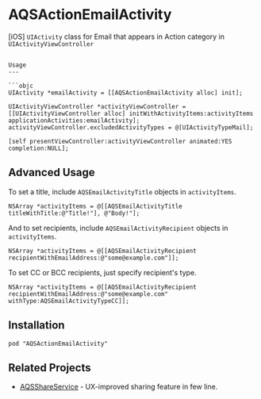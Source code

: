 AQSActionEmailActivity
======================

[iOS] `UIActivity` class for Email that appears in Action category in `UIActivityViewController`

```

Usage
---

```objc
UIActivity *emailActivity = [[AQSActionEmailActivity alloc] init];

UIActivityViewController *activityViewController = [[UIActivityViewController alloc] initWithActivityItems:activityItems applicationActivities:emailActivity];
activityViewController.excludedActivityTypes = @[UIActivityTypeMail];

[self presentViewController:activityViewController animated:YES completion:NULL];
```

Advanced Usage
---

To set a title, include `AQSEmailActivityTitle` objects in `activityItems`.

```objc
NSArray *activityItems = @[[AQSEmailActivityTitle titleWithTitle:@"Title!"], @"Body!"];
```

And to set recipients, include `AQSEmailActivityRecipient` objects in `activityItems`.

```objc 
NSArray *activityItems = @[[AQSEmailActivityRecipient recipientWithEmailAddress:@"some@example.com"]];
```

To set CC or BCC recipients, just specify recipient's type.

```objc
NSArray *activityItems = @[[AQSEmailActivityRecipient recipientWithEmailAddress:@"some@example.com" withType:AQSEmailActivityTypeCC]];
```

Installation
---

```
pod "AQSActionEmailActivity"
```

Related Projects
---

- [AQSShareService](https://github.com/AquaSupport/AQSShareService) - UX-improved sharing feature in few line. 
